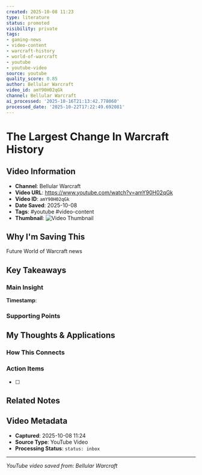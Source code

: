```yaml
---
created: 2025-10-08 11:23
type: literature
status: promoted
visibility: private
tags:
- gaming-news
- video-content
- warcraft-history
- world-of-warcraft
- youtube
- youtube-video
source: youtube
quality_score: 0.85
author: Bellular Warcraft
video_id: amY90H02qGk
channel: Bellular Warcraft
ai_processed: '2025-10-16T21:13:42.778060'
processed_date: '2025-10-22T17:22:49.692081'
---
```



# The Largest Change In Warcraft History

## Video Information
- **Channel**: Bellular Warcraft
- **Video URL**: https://www.youtube.com/watch?v=amY90H02qGk
- **Video ID**: `amY90H02qGk`
- **Date Saved**: 2025-10-08
- **Tags**: #youtube #video-content
- **Thumbnail**: ![Video Thumbnail](https://i.ytimg.com/vi/amY90H02qGk/hqdefault.jpg)

## Why I'm Saving This
Future World of Warcraft news

## Key Takeaways
<!-- As you watch, capture key points here -->

### Main Insight
> 

**Timestamp**: 

### Supporting Points
<!-- Add more as you watch -->

## My Thoughts & Applications

### How This Connects
<!-- Links to your existing knowledge -->

### Action Items
- [ ] 

## Related Notes
<!-- Add [[wiki-links]] as you make connections -->

## Video Metadata
<!-- Auto-filled for future reference -->
- **Captured**: 2025-10-08 11:24
- **Source Type**: YouTube Video
- **Processing Status**: `status: inbox`

---
*YouTube video saved from: Bellular Warcraft*
